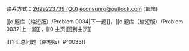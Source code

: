 联系方式：<a href="https://qm.qq.com/q/iA1sKuakak">2629223739 (QQ)</a> <a href="mailto:econsunrq@outlook.com">econsunrq@outlook.com (邮箱)</a>

[[c 题库（缩短版）/Problem 0034|下一题]]，[[c 题库（缩短版）/Problem 0032|上一题]]，[[0 主页|回到主页]]

![[1 汇总问题（缩短版）#^0033]]